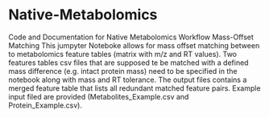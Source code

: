 # Native-Metabolomics
Code and Documentation for Native Metabolomics Workflow Mass-Offset Matching
This jumpyter Noteboke allows for mass offset matching between to metabolomics feature tables (matrix with m/z and RT values).
Two features tables csv files that are supposed te be matched with a defined mass difference (e.g. intact protein mass) need to be specified in the notebook along with mass and RT tolerance.
The output files contains a merged feature table that lists all redundant matched feature pairs.
Example input filed are provided (Metabolites_Example.csv and Protein_Example.csv).
